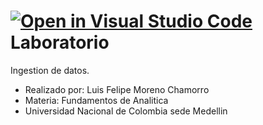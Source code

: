 [![Open in Visual Studio Code](https://classroom.github.com/assets/open-in-vscode-c66648af7eb3fe8bc4f294546bfd86ef473780cde1dea487d3c4ff354943c9ae.svg)](https://classroom.github.com/online_ide?assignment_repo_id=10629699&assignment_repo_type=AssignmentRepo)
Laboratorio
===


Ingestion de datos.

- Realizado por: Luis Felipe Moreno Chamorro
- Materia: Fundamentos de Analitica
- Universidad Nacional de Colombia sede Medellin